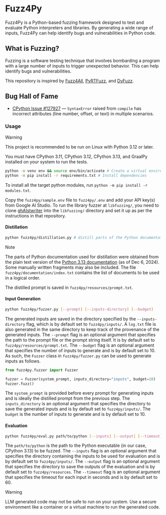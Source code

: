 # Fuzz4Py
Fuzz4Py is a Python-based fuzzing framework designed to test and evaluate Python interpreters and libraries. By generating a wide range of inputs, Fuzz4Py can help identify bugs and vulnerabilities in Python code.

## What is Fuzzing?
Fuzzing is a software testing technique that involves bombarding a program with a large number of inputs to trigger unexpected behavior. This can help identify bugs and vulnerabilities.

This repository is inspired by [Fuzz4All](https://github.com/fuzz4all/fuzz4all/tree/main/Fuzz4All), [PyRTFuzz](https://github.com/awen-li/PyRTFuzz), and [DyFuzz](https://github.com/xiaxinmeng/DyFuzz).

## Bug Hall of Fame

- [CPython Issue #127927](https://github.com/python/cpython/issues/127927) &mdash; `SyntaxError` raised from `compile` has incorrect attributes (line number, offset, or text) in multiple scenarios.

### Usage

> [!WARNING]
> This project is recommended to be run on Linux with Python 3.12 or later.

You must have CPython 3.11, CPython 3.12, CPython 3.13, and GraalPy installed on your system to run the tests.

```bash
python -m venv env && source env/bin/activate # Create a virtual environment
python -m pip install -r requirements.txt # Install dependencies
```

To install all the target python modules, run `python -m pip install -r modules.txt`.

Copy the `fuzz4py/sample.env` file to `fuzz4py/.env` and add your API key(s) from Google AI Studio. To run the library fuzzer at `libfuzzing/`, you need to clone [ghAIstwriter](https://github.com/mrigankpawagi/ghAIstwriter) into the `libfuzzing/` directory and set it up as per the instructions in that repository.

#### Distillation

```bash
python fuzz4py/distillation.py # distill parts of the Python documentation
```

> [!NOTE]
> The parts of Python documentation used for distillation were obtained from the plain text version of the [Python 3.13 documentation](https://docs.python.org/3/archives/python-3.13-docs-text.zip) (as of Dec 6, 2024). Some manually written fragments may also be included. The file `fuzz4py/documentation/index.txt` contains the list of documents to be used in a logical order.

The distilled prompt is saved in `fuzz4py/resources/prompt.txt`.

#### Input Generation

```bash
python fuzz4py/fuzzer.py [--prompt] [--inputs-directory] [--budget]
```

The generated inputs are saved in the directory specified by the `--inputs-directory` flag, which is by default set to `fuzz4py/inputs/`. A `log.txt` file is also generated in the same directory to keep track of the provenance of the generated inputs. The `--prompt` flag is an optional argument that specifies the path to the prompt file or the prompt string itself. It is by default set to `fuzz4py/resources/prompt.txt`. The `--budget` flag is an optional argument that specifies the number of inputs to generate and is by default set to 10. As such, the `Fuzzer` class in `fuzz4py/fuzzer.py` can be used to generate inputs as follows.

```python
from fuzz4py.fuzzer import Fuzzer

fuzzer = Fuzzer(system_prompt, inputs_directory="inputs", budget=10)
fuzzer.fuzz()
```

The `system_prompt` is provided before every prompt for generating inputs and is ideally the distilled prompt from the previous step. The `inputs_directory` is an optional argument that specifies the directory to save the generated inputs and is by default set to `fuzz4py/inputs/`. The `budget` is the number of inputs to generate and is by default set to 10.

#### Evaluation

```bash
python fuzz4py/eval.py path/to/python [--inputs] [--output] [--timeout]
```

The `path/to/python` is the path to the Python executable (in our case, CPython 3.13) to be fuzzed. The `--inputs` flag is an optional argument that specifies the directory containing the inputs to be used for evaluation and is by default set to `fuzz4py/inputs/`. The `--output` flag is an optional argument that specifies the directory to save the outputs of the evaluation and is by default set to `fuzz4py/resources`. The `--timeout` flag is an optional argument that specifies the timeout for each input in seconds and is by default set to 60.

> [!WARNING]
> LLM generated code may not be safe to run on your system. Use a secure environment like a container or a virtual machine to run the generated code.
